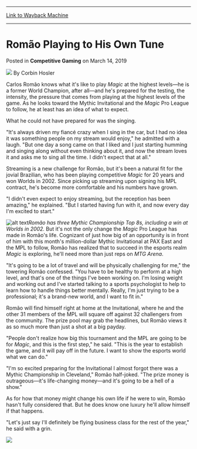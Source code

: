 
---
[Link to Wayback Machine](https://web.archive.org/web/20190602220652/https://magic.wizards.com/en/articles/archive/competitive-gaming/rom%C3%A3o-playing-his-own-tune-2019-03-14)

[_metadata_:author]:- "Corbin Hosler"
[_metadata_:description]:- "Carlos Romão knows what it takes to play at the highest levels of Magic, but the world of streaming and esports is a whole new challenge."
[_metadata_:generator]:- "Drupal 7 (http://drupal.org)"
[_metadata_:node]:- "1397846"
[_metadata_:publish_date]:- "2019-03-14"
[_metadata_:source]:- "div-main-content"
[_metadata_:title]:- "Romão Playing to His Own Tune"
[_metadata_:wayback_capture_timestamp]:- "2019-06-02 22:06:52"
[_metadata_:wayback_raw_url]:- "https://web.archive.org/web/20190602220652id_/https://magic.wizards.com/en/articles/archive/competitive-gaming/rom%C3%A3o-playing-his-own-tune-2019-03-14"
[_metadata_:wayback_url]:- "https://magic.wizards.com/en/articles/archive/competitive-gaming/rom%C3%A3o-playing-his-own-tune-2019-03-14"
---


Romão Playing to His Own Tune
=============================



 Posted in **Competitive Gaming**
 on March 14, 2019 






![](https://media.magic.wizards.com/styles/auth_small/public/images/person/hosler.jpg)
By Corbin Hosler











Carlos Romão knows what it's like to play *Magic* at the highest levels—he is a former World Champion, after all—and he's prepared for the testing, the intensity, the pressure that comes from playing at the highest levels of the game. As he looks toward the Mythic Invitational and the *Magic* Pro League to follow, he at least has an idea of what to expect.


What he could not have prepared for was the singing.


"It's always driven my fiancé crazy when I sing in the car, but I had no idea it was something people on my stream would enjoy," he admitted with a laugh. "But one day a song came on that I liked and I just starting humming and singing along without even thinking about it, and now the stream loves it and asks me to sing all the time. I didn't expect that at all."


Streaming is a new challenge for Romão, but it's been a natural fit for the jovial Brazilian, who has been playing competitive *Magic* for 20 years and won Worlds in 2002. Since picking up streaming upon signing his MPL contract, he's become more comfortable and his numbers have grown.


"I didn't even expect to enjoy streaming, but the reception has been amazing," he explained. "But I started having fun with it, and now every day I'm excited to start."



![alt text](https://media.wizards.com/2016/events/ptkld/sf_romao.jpg)*Romão has three Mythic Championship Top 8s, including a win at Worlds in 2002.*
But it's not the only change the *Magic* Pro League has made in Romão's life. Cognizant of just how big of an opportunity is in front of him with this month's million-dollar Mythic Invitational at PAX East and the MPL to follow, Romão has realized that to succeed in the esports realm *Magic* is exploring, he'll need more than just reps on *MTG Arena*.


"It's going to be a lot of travel and will be physically challenging for me," the towering Romão confessed. "You have to be healthy to perform at a high level, and that's one of the things I've been working on. I'm losing weight and working out and I've started talking to a sports psychologist to help to learn how to handle things better mentally. Really, I'm just trying to be a professional; it's a brand-new world, and I want to fit in."


Romão will find himself right at home at the Invitational, where he and the other 31 members of the MPL will square off against 32 challengers from the community. The prize pool may grab the headlines, but Romão views it as so much more than just a shot at a big payday.


"People don't realize how big this tournament and the MPL are going to be for *Magic*, and this is the first step," he said. "This is the year to establish the game, and it will pay off in the future. I want to show the esports world what we can do."


"I'm so excited preparing for the Invitational I almost forgot there was a Mythic Championship in Cleveland," Romão half-joked. "The prize money is outrageous—it's life-changing money—and it's going to be a hell of a show."


As for how that money might change his own life if he were to win, Romão hasn't fully considered that. But he does know one luxury he'll allow himself if that happens.


"Let's just say I'll definitely be flying business class for the rest of the year," he said with a grin.


![](https://media.wizards.com/2019/images/daily/CG20190315_Ramao.jpg)







